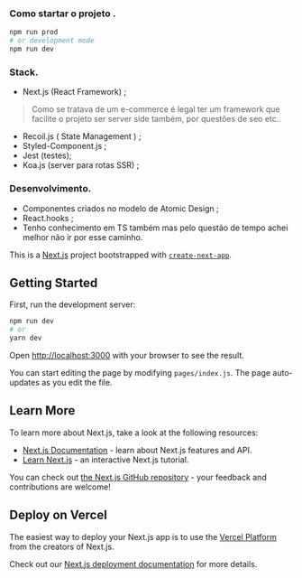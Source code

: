 ### Como startar o projeto .

```bash
npm run prod
# or development mode
npm run dev
```



### Stack.
- Next.js (React Framework) ;
>  Como se tratava de um e-commerce é legal ter um framework que facilite o projeto ser server side também, por questões de seo etc..
- Recoil.js ( State Management ) ;
- Styled-Component.js ;
- Jest (testes);
- Koa.js (server para rotas SSR) ;

### Desenvolvimento.
- Componentes criados no modelo de Atomic Design  ;
- React.hooks ;
- Tenho conhecimento em TS também mas pelo questão de tempo achei melhor não ir por esse caminho.







This is a [Next.js](https://nextjs.org/) project bootstrapped with [`create-next-app`](https://github.com/vercel/next.js/tree/canary/packages/create-next-app).

## Getting Started

First, run the development server:

```bash
npm run dev
# or
yarn dev
```

Open [http://localhost:3000](http://localhost:3000) with your browser to see the result.

You can start editing the page by modifying `pages/index.js`. The page auto-updates as you edit the file.

## Learn More

To learn more about Next.js, take a look at the following resources:

- [Next.js Documentation](https://nextjs.org/docs) - learn about Next.js features and API.
- [Learn Next.js](https://nextjs.org/learn) - an interactive Next.js tutorial.

You can check out [the Next.js GitHub repository](https://github.com/vercel/next.js/) - your feedback and contributions are welcome!

## Deploy on Vercel

The easiest way to deploy your Next.js app is to use the [Vercel Platform](https://vercel.com/import?utm_medium=default-template&filter=next.js&utm_source=create-next-app&utm_campaign=create-next-app-readme) from the creators of Next.js.

Check out our [Next.js deployment documentation](https://nextjs.org/docs/deployment) for more details.
